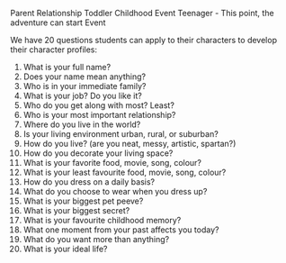 Parent Relationship
Toddler
Childhood
Event
Teenager - This point, the adventure can start
Event


We have 20 questions students can apply to their characters to develop their character profiles:

1. What is your full name?
2. Does your name mean anything?
3. Who is in your immediate family?
4. What is your job? Do you like it?
5. Who do you get along with most? Least?
6. Who is your most important relationship?
7. Where do you live in the world?
8. Is your living environment urban, rural, or suburban?
9. How do you live? (are you neat, messy, artistic, spartan?)
10. How do you decorate your living space?
11. What is your favorite food, movie, song, colour?
12. What is your least favourite food, movie, song, colour?
13. How do you dress on a daily basis?
14. What do you choose to wear when you dress up?
15. What is your biggest pet peeve?
16. What is your biggest secret?
17. What is your favourite childhood memory?
18. What one moment from your past affects you today?
19. What do you want more than anything?
20. What is your ideal life?